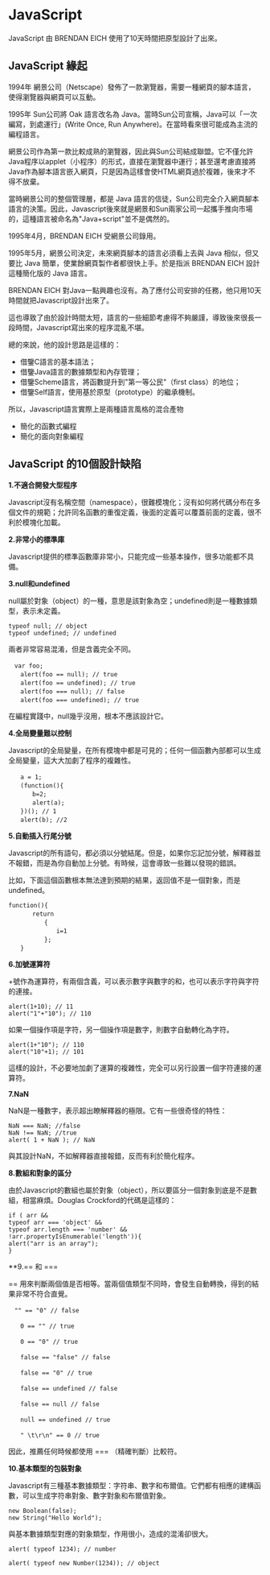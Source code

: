 # JavaScript
JavaScript 由 BRENDAN EICH 使用了10天時間把原型設計了出來。

## JavaScript 緣起
1994年 網景公司（Netscape）發佈了一款瀏覽器，需要一種網頁的腳本語言，使得瀏覽器與網頁可以互動。

1995年 Sun公司將 Oak 語言改名為 Java。當時Sun公司宣稱，Java可以「一次編寫，到處運行」(Write Once, Run Anywhere)。在當時看來很可能成為主流的編程語言。

網景公司作為第一款比較成熟的瀏覽器，因此與Sun公司結成聯盟。它不僅允許Java程序以applet（小程序）的形式，直接在瀏覽器中運行；甚至還考慮直接將Java作為腳本語言嵌入網頁，只是因為這樣會使HTML網頁過於複雜，後來才不得不放棄。

當時網景公司的整個管理層，都是 Java 語言的信徒，Sun公司完全介入網頁腳本語言的決策。因此，Javascript後來就是網景和Sun兩家公司一起攜手推向市場的，這種語言被命名為"Java+script"並不是偶然的。

1995年4月，BRENDAN EICH 受網景公司錄用。

1995年5月，網景公司決定，未來網頁腳本的語言必須看上去與 Java 相似，但又要比 Java 簡單，使業餘網頁製作者都很快上手。於是指派 BRENDAN EICH 設計這種簡化版的 Java 語言。

BRENDAN EICH 對Java一點興趣也沒有。為了應付公司安排的任務，他只用10天時間就把Javascript設計出來了。

這也導致了由於設計時間太短，語言的一些細節考慮得不夠嚴謹，導致後來很長一段時間，Javascript寫出來的程序混亂不堪。

總的來說，他的設計思路是這樣的：
- 借鑒C語言的基本語法；
- 借鑒Java語言的數據類型和內存管理；
- 借鑒Scheme語言，將函數提升到"第一等公民"（first class）的地位；
- 借鑒Self語言，使用基於原型（prototype）的繼承機制。

所以，Javascript語言實際上是兩種語言風格的混合產物
- 簡化的函數式編程
- 簡化的面向對象編程

## JavaScript 的10個設計缺陷
      

**1.不適合開發大型程序**

Javascript沒有名稱空間（namespace），很難模塊化；沒有如何將代碼分布在多個文件的規範；允許同名函數的重復定義，後面的定義可以覆蓋前面的定義，很不利於模塊化加載。

**2.非常小的標準庫**

Javascript提供的標準函數庫非常小，只能完成一些基本操作，很多功能都不具備。

**3.null和undefined**

null屬於對象（object）的一種，意思是該對象為空；undefined則是一種數據類型，表示未定義。

```
typeof null; // object
typeof undefined; // undefined
```

兩者非常容易混淆，但是含義完全不同。

```
　var foo;
　　alert(foo == null); // true
　　alert(foo == undefined); // true
　　alert(foo === null); // false
　　alert(foo === undefined); // true
```

在編程實踐中，null幾乎沒用，根本不應該設計它。

**4.全局變量難以控制**

Javascript的全局變量，在所有模塊中都是可見的；任何一個函數內部都可以生成全局變量，這大大加劇了程序的複雜性。

```
　　a = 1;
　　(function(){
　　　　b=2;
　　　　alert(a);
　　})(); // 1
　　alert(b); //2
```

**5.自動插入行尾分號**

Javascript的所有語句，都必須以分號結尾。但是，如果你忘記加分號，解釋器並不報錯，而是為你自動加上分號。有時候，這會導致一些難以發現的錯誤。

比如，下面這個函數根本無法達到預期的結果，返回值不是一個對象，而是undefined。

```
function(){
　　　　return
　　　　　　{
　　　　　　　　i=1
　　　　　　};
　　}
```

**6.加號運算符**

+號作為運算符，有兩個含義，可以表示數字與數字的和，也可以表示字符與字符的連接。

```
alert(1+10); // 11
alert("1"+"10"); // 110
```

如果一個操作項是字符，另一個操作項是數字，則數字自動轉化為字符。
```
alert(1+"10"); // 110
alert("10"+1); // 101
```

這樣的設計，不必要地加劇了運算的複雜性，完全可以另行設置一個字符連接的運算符。

**7.NaN**

NaN是一種數字，表示超出瞭解釋器的極限。它有一些很奇怪的特性：

```
NaN === NaN; //false
NaN !== NaN; //true
alert( 1 + NaN ); // NaN
```

與其設計NaN，不如解釋器直接報錯，反而有利於簡化程序。

**8.數組和對象的區分**

由於Javascript的數組也屬於對象（object），所以要區分一個對象到底是不是數組，相當麻煩。Douglas Crockford的代碼是這樣的：

```
if ( arr &&
typeof arr === 'object' &&
typeof arr.length === 'number' &&
!arr.propertyIsEnumerable('length')){
alert("arr is an array");
}
```

**9.== 和 === 

== 用來判斷兩個值是否相等。當兩個值類型不同時，會發生自動轉換，得到的結果非常不符合直覺。

```
　"" == "0" // false

　　0 == "" // true  

　　0 == "0" // true

　　false == "false" // false 

　　false == "0" // true

　　false == undefined // false
  
　　false == null // false

　　null == undefined // true

　　" \t\r\n" == 0 // true
```

因此，推薦任何時候都使用 === （精確判斷）比較符。

**10.基本類型的包裝對象**

Javascript有三種基本數據類型：字符串、數字和布爾值。它們都有相應的建構函數，可以生成字符串對象、數字對象和布爾值對象。

```
new Boolean(false);
new String("Hello World");
```

與基本數據類型對應的對象類型，作用很小，造成的混淆卻很大。

```
alert( typeof 1234); // number

alert( typeof new Number(1234)); // object
```